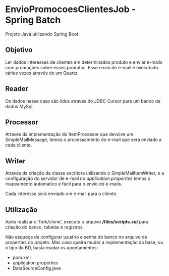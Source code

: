 # EnvioPromocoesClientesJob - Spring Batch
Projeto Java utilizando Spring Boot.

## Objetivo
Ler dados interesses de clientes em determinados produto e enviar e-mails com promoções sobre esses produtos.
Esse envio de e-mail é executado várias vezes através de um Quartz.

## Reader
Os dados nesse caso são lidos através do JDBC Cursor para um banco de dados MySql.

## Processor
Através da implementação do ItemProcessor que devolve um SimpleMailMessage, temos o processamento do e-mail que será enviado a cada cliente.

## Writer
Através da criação da classe escritora utilizando o SimpleMailItemWriter, e a configuração do servidor de e-mail no *application.properties* temos o mapeamento automatico e fácil para o envio de e-mails.

Cada interesse será enviado um e-mail para o cliente.

## Utilização
Após realizar o 'fork/clone', execute o arquivo __/files/scripts.sql__ para criação do banco, tabelas e registros.

Não esqueça de configurar usuário e senha do banco no arquivo de properties do projeto. Mas caso queira mudar a implementação da base, ou o tipo do BD, basta mudar os apontamentos:

- pom.xml
- application.properties
- DataSourceConfig.java
